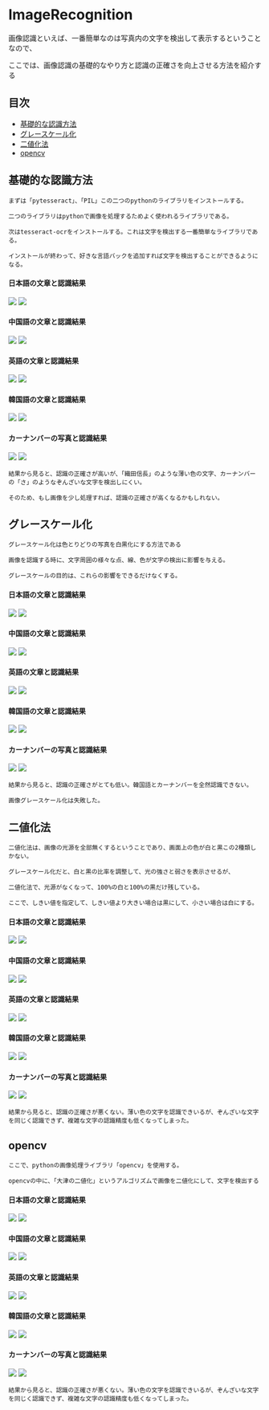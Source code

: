 # ImageRecognition

画像認識といえば、一番簡単なのは写真内の文字を検出して表示するということなので、

ここでは、画像認識の基礎的なやり方と認識の正確さを向上させる方法を紹介する

## 目次
* [基礎的な認識方法](#基礎的な認識方法)
* [グレースケール化](#グレースケール化)
* [二値化法](#二値化法)
* [opencv](#opencv)

基礎的な認識方法
------
    まずは「pytesseract」、「PIL」この二つのpythonのライブラリをインストールする。
    
    二つのライブラリはpythonで画像を処理するためよく使われるライブラリである。
    
    次はtesseract-ocrをインストールする。これは文字を検出する一番簡単なライブラリである。
    
    インストールが終わって、好きな言語バックを追加すれば文字を検出することができるようになる。

#### 日本語の文章と認識結果
![](/img/jpn.PNG)
![](/result/J1.PNG)

#### 中国語の文章と認識結果
![](/img/chn.PNG)
![](/result/C1.PNG)

#### 英語の文章と認識結果
![](/img/eng.PNG)
![](/result/E1.PNG)

#### 韓国語の文章と認識結果
![](/img/kor.PNG)
![](/result/K1.PNG)

#### カーナンバーの写真と認識結果
![](/img/car.png)
![](/result/car1.PNG)


    結果から見ると、認識の正確さが高いが、「織田信長」のような薄い色の文字、カーナンバーの「さ」のようなぞんざいな文字を検出しにくい。
    
    そのため、もし画像を少し処理すれば、認識の正確さが高くなるかもしれない。



グレースケール化
------
    グレースケール化は色とりどりの写真を白黒化にする方法である
    
    画像を認識する時に、文字周囲の様々な点、線、色が文字の検出に影響を与える。
    
    グレースケールの目的は、これらの影響をできるだけなくする。

#### 日本語の文章と認識結果
![](/img/jpn.PNG)
![](/result/J2.PNG)

#### 中国語の文章と認識結果
![](/img/chn.PNG)
![](/result/C2.PNG)

#### 英語の文章と認識結果
![](/img/eng.PNG)
![](/result/E2.PNG)

#### 韓国語の文章と認識結果
![](/img/kor.PNG)
![](/result/K2.PNG)

#### カーナンバーの写真と認識結果
![](/img/car.png)
![](/result/car2.PNG)


    結果から見ると、認識の正確さがとても低い。韓国語とカーナンバーを全然認識できない。
    
    画像グレースケール化は失敗した。


二値化法
------
    二値化法は、画像の光源を全部無くするということであり、画面上の色が白と黒この2種類しかない。
    
    グレースケール化だと、白と黒の比率を調整して、光の強さと弱さを表示させるが、
    
    二値化法で、光源がなくなって、100%の白と100%の黒だけ残している。
    
    ここで、しきい値を指定して、しきい値より大きい場合は黒にして、小さい場合は白にする。

#### 日本語の文章と認識結果
![](/img/jpn.PNG)
![](/result/J3.PNG)

#### 中国語の文章と認識結果
![](/img/chn.PNG)
![](/result/C3.PNG)

#### 英語の文章と認識結果
![](/img/eng.PNG)
![](/result/E3.PNG)

#### 韓国語の文章と認識結果
![](/img/kor.PNG)
![](/result/K3.PNG)

#### カーナンバーの写真と認識結果
![](/img/car.png)
![](/result/car3.PNG)


    結果から見ると、認識の正確さが悪くない。薄い色の文字を認識できいるが、ぞんざいな文字を同じく認識できず、複雑な文字の認識精度も低くなってしまった。
  
  
    
opencv
------
    ここで、pythonの画像処理ライブラリ「opencv」を使用する。
    
    opencvの中に、「大津の二値化」というアルゴリズムで画像を二値化にして、文字を検出する

#### 日本語の文章と認識結果
![](/img/jpn.PNG)
![](/result/J4.PNG)

#### 中国語の文章と認識結果
![](/img/chn.PNG)
![](/result/C4.PNG)

#### 英語の文章と認識結果
![](/img/eng.PNG)
![](/result/E4.PNG)

#### 韓国語の文章と認識結果
![](/img/kor.PNG)
![](/result/K4.PNG)

#### カーナンバーの写真と認識結果
![](/img/car.png)
![](/result/car4.PNG)


    結果から見ると、認識の正確さが悪くない。薄い色の文字を認識できいるが、ぞんざいな文字を同じく認識できず、複雑な文字の認識精度も低くなってしまった。
